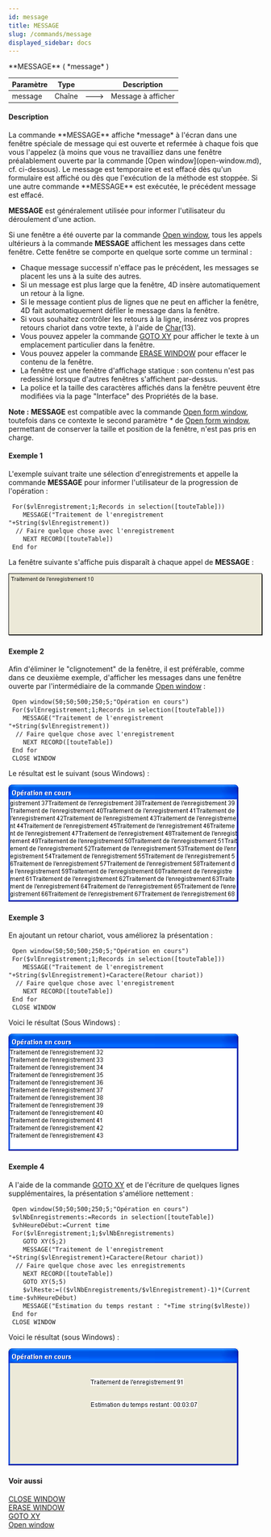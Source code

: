 ```yaml
---
id: message
title: MESSAGE
slug: /commands/message
displayed_sidebar: docs
---
```


<!--REF #_command_.MESSAGE.Syntax-->**MESSAGE** ( *message* )<!-- END REF-->
<!--REF #_command_.MESSAGE.Params-->
| Paramètre | Type |  | Description |
| --- | --- | --- | --- |
| message | Chaîne | &#x1F852; | Message à afficher |

<!-- END REF-->

#### Description 

<!--REF #_command_.MESSAGE.Summary-->La commande **MESSAGE** affiche *message* à l'écran dans une fenêtre spéciale de message qui est ouverte et refermée à chaque fois que vous l'appelez (à moins que vous ne travailliez dans une fenêtre préalablement ouverte par la commande [Open window](open-window.md), cf.<!-- END REF--> ci-dessous). Le message est temporaire et est effacé dès qu'un formulaire est affiché ou dès que l'exécution de la méthode est stoppée. Si une autre commande **MESSAGE** est exécutée, le précédent message est effacé. 

**MESSAGE** est généralement utilisée pour informer l'utilisateur du déroulement d'une action. 

Si une fenêtre a été ouverte par la commande [Open window](open-window.md), tous les appels ultérieurs à la commande **MESSAGE** affichent les messages dans cette fenêtre. Cette fenêtre se comporte en quelque sorte comme un terminal :

* Chaque message successif n'efface pas le précédent, les messages se placent les uns à la suite des autres.
* Si un message est plus large que la fenêtre, 4D insère automatiquement un retour à la ligne.
* Si le message contient plus de lignes que ne peut en afficher la fenêtre, 4D fait automatiquement défiler le message dans la fenêtre.
* Si vous souhaitez contrôler les retours à la ligne, insérez vos propres retours chariot dans votre texte, à l'aide de [Char](char.md)(13).
* Vous pouvez appeler la commande [GOTO XY](goto-xy.md) pour afficher le texte à un emplacement particulier dans la fenêtre.
* Vous pouvez appeler la commande [ERASE WINDOW](erase-window.md) pour effacer le contenu de la fenêtre.
* La fenêtre est une fenêtre d'affichage statique : son contenu n'est pas redessiné lorsque d'autres fenêtres s'affichent par-dessus.
* La police et la taille des caractères affichés dans la fenêtre peuvent être modifiées via la page "Interface" des Propriétés de la base.

**Note :** **MESSAGE** est compatible avec la commande [Open form window](open-form-window.md), toutefois dans ce contexte le second paramètre *\** de [Open form window](open-form-window.md), permettant de conserver la taille et position de la fenêtre, n'est pas pris en charge. 

#### Exemple 1 

L'exemple suivant traite une sélection d'enregistrements et appelle la commande **MESSAGE** pour informer l'utilisateur de la progression de l'opération :

```4d
 For($vlEnregistrement;1;Records in selection([touteTable]))
    MESSAGE("Traitement de l'enregistrement "+String($vlEnregistrement))
  // Faire quelque chose avec l'enregistrement
    NEXT RECORD([touteTable])
 End for
```

La fenêtre suivante s'affiche puis disparaît à chaque appel de **MESSAGE** :

![](../assets/en/commands/pict25453.fr.png)

#### Exemple 2 

Afin d'éliminer le "clignotement" de la fenêtre, il est préférable, comme dans ce deuxième exemple, d'afficher les messages dans une fenêtre ouverte par l'intermédiaire de la commande [Open window](open-window.md) :

```4d
 Open window(50;50;500;250;5;"Opération en cours")
 For($vlEnregistrement;1;Records in selection([touteTable]))
    MESSAGE("Traitement de l'enregistrement "+String($vlEnregistrement))
  // Faire quelque chose avec l'enregistrement
    NEXT RECORD([touteTable])
 End for
 CLOSE WINDOW
```

Le résultat est le suivant (sous Windows) : 

![](../assets/en/commands/pict25454.fr.png)

#### Exemple 3 

En ajoutant un retour chariot, vous améliorez la présentation :

```4d
 Open window(50;50;500;250;5;"Opération en cours")
 For($vlEnregistrement;1;Records in selection([touteTable]))
    MESSAGE("Traitement de l'enregistrement "+String($vlEnregistrement)+Caractere(Retour chariot))
  // Faire quelque chose avec l'enregistrement
    NEXT RECORD([touteTable])
 End for
 CLOSE WINDOW
```

Voici le résultat (Sous Windows) :

![](../assets/en/commands/pict25455.fr.png)

#### Exemple 4 

A l'aide de la commande [GOTO XY](goto-xy.md) et de l'écriture de quelques lignes supplémentaires, la présentation s'améliore nettement : 

```4d
 Open window(50;50;500;250;5;"Opération en cours")
 $vlNbEnregistrements:=Records in selection([touteTable])
 $vhHeureDébut:=Current time
 For($vlEnregistrement;1;$vlNbEnregistrements)
    GOTO XY(5;2)
    MESSAGE("Traitement de l'enregistrement "+String($vlEnregistrement)+Caractere(Retour chariot))
  // Faire quelque chose avec les enregistrements
    NEXT RECORD([touteTable])
    GOTO XY(5;5)
    $vlReste:=(($vlNbEnregistrements/$vlEnregistrement)-1)*(Current time-$vhHeureDébut)
    MESSAGE("Estimation du temps restant : "+Time string($vlReste))
 End for
 CLOSE WINDOW
```

Voici le résultat (sous Windows) :

![](../assets/en/commands/pict25456.fr.png)

#### Voir aussi 

[CLOSE WINDOW](close-window.md)  
[ERASE WINDOW](erase-window.md)  
[GOTO XY](goto-xy.md)  
[Open window](open-window.md)  